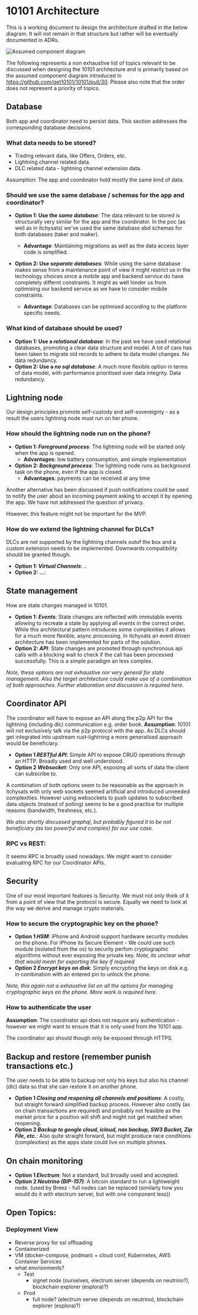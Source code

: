 # 10101 Architecture

This is a working document to design the architecture drafted in the below diagram. It will not remain in that structure but rather will be eventually documented in ADRs.

![Assumed component diagram](http://www.plantuml.com/plantuml/proxy?cache=no&src=https://raw.githubusercontent.com/get10101/10101/d7619613324df3ce5c0f0a35d97bf24323f9515b/docs/diagrams/testing-component-diagram.puml)

The following represents a non exhaustive list of topics relevant to be discussed when designing the 10101 architecture and is primarily based on the assumed component diagram introduced in https://github.com/get10101/10101/pull/30. Please also note that the order does not represent a priority of topics.

## Database

Both app and coordinator need to persist data. This section addresses the corresponding database decisions.

### What data needs to be stored?

 - Trading relevant data, like Offers, Orders, etc.
 - Lightning channel related data.
 - DLC related data - lightning channel extension data.

Assumption: The app and coordinator hold mostly the same kind of data.

### Should we use the same database / schemas for the app and coordinator?

- **Option 1: Use the *same database***: The data relevant to be stored is structurally very similar for the app and the coordinator. In the poc (as well as in itchysats) we've used the same database abd schemas for both databases (taker and maker).
  - **Advantage**: Maintaining migrations as well as the data access layer code is simplified.

- **Option 2: Use *separate databases***: While using the same database makes sense from a maintenance point of view it might restrict us in the technology choices since a mobile app and backend service do have completely differnt constraints. It might as well hinder us from optimising our backend service as we have to consider mobile constraints.
  - **Advantage**: Databases can be optimised according to the platform specific needs.

### What kind of database should be used?

- **Option 1: Use a *relational database***: In the past we have used relational databases, promoting a clear data structure and model. A lot of care has been taken to migrate old records to adhere to data model changes. No data redundancy.
- **Option 2: Use a *no sql database***: A much more flexible option in terms of data model, with performance prioritised over data integrity. Data redundancy.


## Lightning node

Our design principles promote self-custody and self-sovereignty - as a result the users lightning node must run on her phone.

### How should the lightning node run on the phone?

- **Option 1: *Foreground process***: The lightning node will be started only when the app is opened.
  - **Advantages**: low battery consumption, and simple implementation
- **Option 2: *Background process***: The lightning node runs as background task on the phone, even if the app is closed.
  - **Advantages**: payments can be received at any time

Another alternative has been discussed if push notifications could be used to notify the user about an incoming payment asking to accept it by opening the app. We have not addressed the question of privacy.

However, this feature might not be important for the MVP.

### How do we extend the lightning channel for DLCs?

DLCs are not supported by the lightning channels outof the box and a custom extension needs to be implemented. Downwards compatibility should be granted though.

 - **Option 1: *Virtual Channels***: ..
 - **Option 2: ...**:

## State management

How are state changes managed in 10101.

 - **Option 1: *Events***: State changes are reflected with immutable events allowing to recreate a state by applying all events in the correct order. While this architectural pattern introduces some complexities it allows for a much more flexible, async processing. In itchysats an event driven architecture has been implemented for parts of the solution.
 - **Option 2: *API***: State changes are promoted through synchronous api calls with a blocking wait to check if the call has been processed successfully. This is a simple paradigm an less complex.  

*Note, these options are not exhaustive nor very general for state management. Also the target architecture could make use of a combination of both approaches. Further elaboration and discussion is required here.* 

## Coordinator API

The coordinator will have to expose an API along the p2p API for the lightning (including dlc) communication e.g. order book. **Assumption**: 10101 will not exclusively talk via the p2p protocol with the app. As DLCs should get integrated into upstream rust-lightning a more generalised approach would be beneficiary.  

- **Option 1 *RESTful API***: Simple API to expose CRUD operations through an HTTP. Broadly used and well understood.
- **Option 2 *Websocket***: Only one API, exposing all sorts of data the client can subscribe to.

A combination of both options seem to be reasonable as the approach in itchysats with only web sockets seemed artificial and introduced unneeded complexities. However using websockets to push updates to subscribed data objects (instead of polling) seems to be a good practice for multiple reasons (bandwidth, freshness, etc.).

*We also shortly discussed graphql, but probably figured it to be not beneficiary (as too powerful and complex) for our use case.*
  
### RPC vs REST: 

It seems RPC is broadly used nowadays. We might want to consider evaluating RPC for our Coordinator APIs.

## Security

One of our most important features is Security. We must not only think of it from a point of view that the protocol is secure. Equally we need to look at the way we derive and manage crypto materials. 

### How to secure the cryptographic key on the phone?

- **Option 1 *HSM***: iPhone and Android support hardware security modules on the phone. For iPhone its Secure Element - We could use such module (isolated from the os) to securily perfom cryptographic algorithms without ever exposing the private key. *Note, its unclear what that would mean for exporting the key if required* 
- **Option 2 *Encrypt keys on disk***: Simply encrypting the keys on disk e.g. in combination with an entered pin to unlock the phone.

*Note, this again not a exhaustive list on all the options for managing cryptographic keys on the phone. More work is required here.*

### How to authenticate the user 

**Assumption**: The coordinator api does not require any authentication - however we might want to ensure that it is only used from the 10101 app.

The coordinator api should though only be exposed through HTTPS.

## Backup and restore (remember punish transactions etc.)

The user needs to be able to backup not only his keys but also his channel (dlc) data so that she can restore it on another phone. 

- **Option 1 *Closing and reopening all channels and positions***: A costly, but straight forward simplified backup process. However also costly (as on chain transactions are required) and probably not feasible as the market price for a position will shift and might not get matched when reopening.   
- **Option 2 *Backup to google cloud, icloud, nas backup, SW3 Bucket, Zip File, etc.***: Also quite straight forward, but might produce race conditions (complexities) as the apps state could live on multiple phones.

## On chain monitoring 

- **Option 1 *Electrum***: Not a standard, but broadly used and accepted.
- **Option 2 *Neutrino (BIP-157)***: A bitcoin standard to run a lightweight node. (used by Breez - full nodes can be replaced (similarly how you would do it with electrum server, but with one component less))


## Open Topics:

### Deployment View
- Reverse proxy for ssl offloading
- Containerized
- VM (docker-compose, podman) + cloud conf, Kubernetes, AWS Container Services
- what envrionments?
  - Test
    - signet node (ourselves, electrum server (depends on neutrino?), blockchain explorer (esplora)?)
  - Prod
    - full node? (electrum server (depends on neutrino), blockchain explorer (esplora)?)

